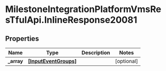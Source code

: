 # MilestoneIntegrationPlatformVmsResTfulApi.InlineResponse20081

## Properties
Name | Type | Description | Notes
------------ | ------------- | ------------- | -------------
**_array** | [**[InputEventGroups]**](InputEventGroups.md) |  | [optional] 
